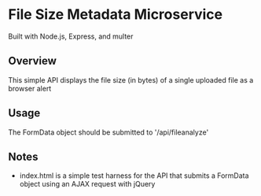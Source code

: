 # File Size Metadata Microservice
Built with Node.js, Express, and multer

## Overview

This simple API displays the file size (in bytes) of a single uploaded file as a browser alert

## Usage

The FormData object should be submitted to '/api/fileanalyze'

## Notes
- index.html is a simple test harness for the API that submits a FormData object using an AJAX request with jQuery